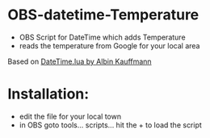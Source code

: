 # OBS-datetime-Temperature
- OBS Script for DateTime which adds Temperature
- reads the temperature from Google for your local area

Based on [DateTime.lua by Albin Kauffmann](https://gitlab.com/albinou/obs-scripts/)

# Installation:
- edit the file for your local town
- in OBS goto tools... scripts... hit the + to load the script
